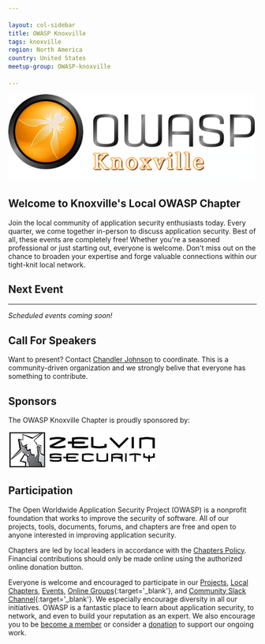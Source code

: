 ```yaml
---

layout: col-sidebar
title: OWASP Knoxville 
tags: knoxville
region: North America
country: United States 
meetup-group: OWASP-knoxville

---
```


<img src="assets/images/logos/565px-OWASP-Knoxville_logo.png" alt="OWASP Knoxville" width="500"/>

## Welcome to Knoxville's Local OWASP Chapter
Join the local community of application security enthusiasts today. Every quarter, we come together in-person to discuss application security. Best of all, these events are completely free! Whether you're a seasoned professional or just starting out, everyone is welcome. Don't miss out on the chance to broaden your expertise and forge valuable connections within our tight-knit local network.

## Next Event
---------------------
*Scheduled events coming soon!*

## Call For Speakers
Want to present? Contact [Chandler Johnson](mailto:chandler.johnson@owasp.org) to coordinate. This is a community-driven organization and we strongly belive that everyone has something to contribute.

## Sponsors
The OWASP Knoxville Chapter is proudly sponsored by:

<a href="https://zelvin.com/">
    <img src="assets/images/sponsors/zelvin.png" alt="Zelvin Security" width="300"/>
</a>

## Participation
The Open Worldwide Application Security Project (OWASP) is a nonprofit foundation that works to improve the security of software. All of our projects, tools, documents, forums, and chapters are free and open to anyone interested in improving application security. 

Chapters are led by local leaders in accordance with the [Chapters Policy](/www-policy/operational/chapters). Financial contributions should only be made online using the authorized online donation button. 

Everyone is welcome and encouraged to participate in our [Projects](/projects/), [Local Chapters](/chapters/), [Events](/events/), [Online Groups](https://groups.google.com/a/owasp.com/){:target='_blank'}, and [Community Slack Channel](https://owasp.slack.com/){:target='_blank'}. We especially encourage diversity in all our initiatives. OWASP is a fantastic place to learn about application security, to network, and even to build your reputation as an expert. We also encourage you to be [become a member](/membership/) or consider a [donation](/donate/) to support our ongoing work.